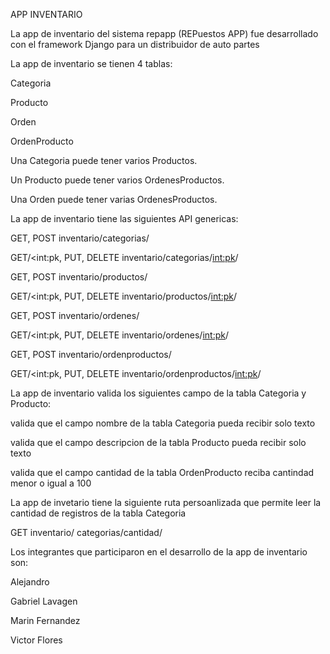 APP INVENTARIO

La app de inventario del sistema repapp (REPuestos APP) fue desarrollado con el framework Django para un distribuidor de auto partes

La app de inventario se tienen 4 tablas:

Categoria

Producto

Orden

OrdenProducto

Una Categoria puede tener varios Productos.

Un Producto puede tener varios OrdenesProductos.

Una Orden puede tener varias OrdenesProductos.

La app de inventario tiene las siguientes API genericas:

GET, POST inventario/categorias/

GET/<int:pk, PUT, DELETE inventario/categorias/<int:pk>/

GET, POST inventario/productos/

GET/<int:pk, PUT, DELETE inventario/productos/<int:pk>/

GET, POST inventario/ordenes/

GET/<int:pk, PUT, DELETE inventario/ordenes/<int:pk>/

GET, POST inventario/ordenproductos/

GET/<int:pk, PUT, DELETE inventario/ordenproductos/<int:pk>/

La app de inventario valida los siguientes campo de la tabla Categoria y Producto:

valida que el campo nombre de la tabla Categoria pueda recibir solo texto

valida que el campo descripcion de la tabla Producto pueda recibir solo texto

valida que el campo cantidad de la tabla OrdenProducto reciba cantindad menor o igual a 100

La app de invetario tiene la siguiente ruta persoanlizada que permite leer la cantidad de registros de la tabla Categoria

GET inventario/ categorias/cantidad/

Los integrantes que participaron en el desarrollo de la app de inventario son:

Alejandro

Gabriel Lavagen

Marin Fernandez

Victor Flores
